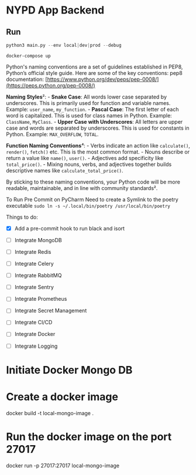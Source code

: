 # NYPD App Backend

## Run

```python
python3 main.py --env local|dev|prod --debug
```

```docker
docker-compose up
```




Python's naming conventions are a set of guidelines established in PEP8, Python’s official style guide. Here are some of the key conventions:
pep8 documentation: [https://www.python.org/dev/peps/pep-0008/](https://peps.python.org/pep-0008/)


**Naming Styles**²:
    - **Snake Case**: All words lower case separated by underscores. This is primarily used for function and variable names. Example: `user_name`, `my_function`.
    - **Pascal Case**: The first letter of each word is capitalized. This is used for class names in Python. Example: `ClassName`, `MyClass`.
    - **Upper Case with Underscores**: All letters are upper case and words are separated by underscores. This is used for constants in Python. Example: `MAX_OVERFLOW`, `TOTAL`.

**Function Naming Conventions**⁴:
    - Verbs indicate an action like `calculate()`, `render()`, `fetch()` etc. This is the most common format.
    - Nouns describe or return a value like `name()`, `user()`.
    - Adjectives add specificity like `total_price()`.
    - Mixing nouns, verbs, and adjectives together builds descriptive names like `calculate_total_price()`.

By sticking to these naming conventions, your Python code will be more readable, maintainable, and in line with community standards².




To Run Pre Commit on PyCharm
Need to create a Symlink to the poetry executable
`sudo ln -s ~/.local/bin/poetry /usr/local/bin/poetry`



Things to do:
- [X] Add a pre-commit hook to run black and isort
- [ ] Integrate MongoDB
- [ ] Integrate Redis
- [ ] Integrate Celery
- [ ] Integrate RabbitMQ
- [ ] Integrate Sentry
- [ ] Integrate Prometheus
- [ ] Integrate Secret Management
- [ ] Integrate CI/CD
- [ ] Integrate Docker
- [ ] Integrate Logging


# Initiate Docker Mongo DB
# Create a docker image
docker build -t local-mongo-image .
# Run the docker image on the port 27017
docker run -p 27017:27017 local-mongo-image